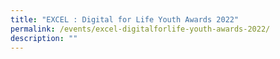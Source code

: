 ```yaml
---
title: "EXCEL : Digital for Life Youth Awards 2022"
permalink: /events/excel-digitalforlife-youth-awards-2022/
description: ""
---
```

